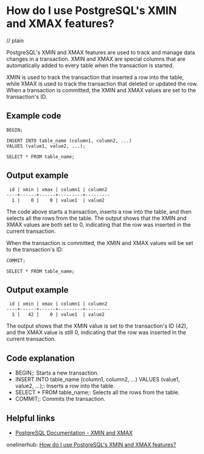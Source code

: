# How do I use PostgreSQL's XMIN and XMAX features?
// plain

PostgreSQL's XMIN and XMAX features are used to track and manage data changes in a transaction. XMIN and XMAX are special columns that are automatically added to every table when the transaction is started.

XMIN is used to track the transaction that inserted a row into the table, while XMAX is used to track the transaction that deleted or updated the row. When a transaction is committed, the XMIN and XMAX values are set to the transaction's ID.

## Example code

```
BEGIN;

INSERT INTO table_name (column1, column2, ...)
VALUES (value1, value2, ...);

SELECT * FROM table_name;

```

## Output example

```
 id | xmin | xmax | column1 | column2
----+------+------+---------+---------
  1 |    0 |    0 | value1  | value2
```

The code above starts a transaction, inserts a row into the table, and then selects all the rows from the table. The output shows that the XMIN and XMAX values are both set to 0, indicating that the row was inserted in the current transaction.

When the transaction is committed, the XMIN and XMAX values will be set to the transaction's ID:

```
COMMIT;

SELECT * FROM table_name;
```

## Output example

```
 id | xmin | xmax | column1 | column2
----+------+------+---------+---------
  1 |   42 |    0 | value1  | value2
```

The output shows that the XMIN value is set to the transaction's ID (42), and the XMAX value is still 0, indicating that the row was inserted in the current transaction.

## Code explanation

- BEGIN;: Starts a new transaction.
- INSERT INTO table_name (column1, column2, ...) VALUES (value1, value2, ...);: Inserts a row into the table.
- SELECT * FROM table_name;: Selects all the rows from the table.
- COMMIT;: Commits the transaction.

## Helpful links
- [PostgreSQL Documentation - XMIN and XMAX](https://www.postgresql.org/docs/current/ddl-system-columns.html#DDL-SYS-COLUMNS-XMIN-XMAX)

onelinerhub: [How do I use PostgreSQL's XMIN and XMAX features?](https://onelinerhub.com/postgresql/how-do-i-use-postgresql-s-xmin-and-xmax-features)